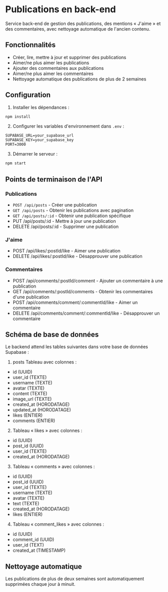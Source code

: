 # Publications en back-end

Service back-end de gestion des publications, des mentions « J'aime » et des commentaires, avec nettoyage automatique de l'ancien contenu.

## Fonctionnalités

- Créer, lire, mettre à jour et supprimer des publications
- Aimer/ne plus aimer les publications
- Ajouter des commentaires aux publications
- Aimer/ne plus aimer les commentaires
- Nettoyage automatique des publications de plus de 2 semaines

## Configuration

1. Installer les dépendances :
```bash
npm install
```

2. Configurer les variables d'environnement dans `.env` :
```
SUPABASE_URL=your_supabase_url
SUPABASE_KEY=your_supabase_key
PORT=3000
```

3. Démarrer le serveur :
```bash
npm start
```

## Points de terminaison de l'API

### Publications

- `POST /api/posts` - Créer une publication
- `GET /api/posts` - Obtenir les publications avec pagination
- `GET /api/posts/:id` - Obtenir une publication spécifique
- PUT /api/posts/:id - Mettre à jour une publication
- DELETE /api/posts/:id - Supprimer une publication

### J'aime

- POST /api/likes/:postId/like - Aimer une publication
- DELETE /api/likes/:postId/like - Désapprouver une publication

### Commentaires

- POST /api/comments/:postId/comment - Ajouter un commentaire à une publication
- GET /api/comments/:postId/comments - Obtenir les commentaires d'une publication
- POST /api/comments/comment/:commentId/like - Aimer un commentaire
- DELETE /api/comments/comment/:commentId/like - Désapprouver un commentaire

## Schéma de base de données

Le backend attend les tables suivantes dans votre base de données Supabase :

1. posts Tableau avec colonnes :
- id (UUID)
- user_id (TEXTE)
- username (TEXTE)
- avatar (TEXTE)
- content (TEXTE)
- image_url (TEXTE)
- created_at (HORODATAGE)
- updated_at (HORODATAGE)
- likes (ENTIER)
- comments (ENTIER)

2. Tableau « likes » avec colonnes :
- id (UUID)
- post_id (UUID)
- user_id (TEXTE)
- created_at (HORODATAGE)

3. Tableau « comments » avec colonnes :
- id (UUID)
- post_id (UUID)
- user_id (TEXTE)
- username (TEXTE)
- avatar (TEXTE)
- text (TEXTE)
- created_at (HORODATAGE)
- likes (ENTIER)

4. Tableau « comment_likes » avec colonnes :
- id (UUID)
- comment_id (UUID)
- user_id (TEXT)
- created_at (TIMESTAMP)

## Nettoyage automatique

Les publications de plus de deux semaines sont automatiquement supprimées chaque jour à minuit.